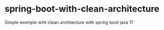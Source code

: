 # spring-boot-with-clean-architecture
Simple exemple wiht clean architecture with spring boot java 17
